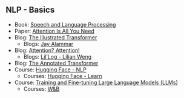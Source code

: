 ## NLP - Basics
- Book: [Speech and Language Processing](https://web.stanford.edu/~jurafsky/slp3/)
- Paper: [Attention Is All You Need](https://arxiv.org/abs/1706.03762)
- Blog: [The Illustrated Transformer](https://jalammar.github.io/illustrated-transformer/)
    - Blogs: [Jay Alammar](https://jalammar.github.io/)
- Blog: [Attention? Attention!](https://lilianweng.github.io/posts/2018-06-24-attention/)
    - Blogs: [Lil’Log -  Lilian Weng](https://lilianweng.github.io/)
- Blog: [The Annotated Transformer](https://nlp.seas.harvard.edu/annotated-transformer/)
- Course: [Hugging Face - NLP](https://huggingface.co/learn/nlp-course/chapter1/1)
    - Courses: [Hugging Face - Learn](https://huggingface.co/learn)
- Course: [Training and Fine-tuning Large Language Models (LLMs)](https://www.wandb.courses/courses/training-fine-tuning-LLMs)
    - Courses: [W&B](https://www.wandb.courses/pages/w-b-courses)
